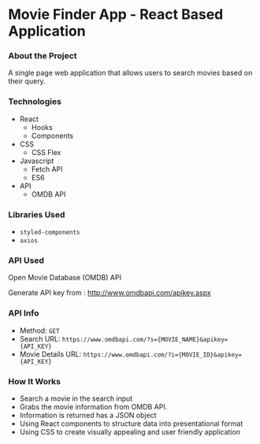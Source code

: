 # Movie Finder App - React Based Application   

### About the Project
A single page web application that allows users to search movies based on their query.


### Technologies

- React
  - Hooks
  - Components
- CSS
  - CSS Flex
- Javascript
  - Fetch API
  - ES6
- API
  - OMDB API

### Libraries Used

* `styled-components`
* `axios`

### API Used
Open Movie Database (OMDB) API

Generate API key from : http://www.omdbapi.com/apikey.aspx

### API Info

* Method: `GET`
* Search URL: `https://www.omdbapi.com/?s={MOVIE_NAME}&apikey={API_KEY}`
* Movie Details URL: `https://www.omdbapi.com/?i={MOVIE_ID}&apikey={API_KEY}`

### How It Works

- Search a movie in the search input
- Grabs the movie information from OMDB API.
- Information is returned has a JSON object
- Using React components to structure data into presentational format
- Using CSS to create visually appealing and user friendly application
